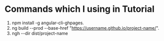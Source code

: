 # Commands which I using in Tutorial 
 1.  npm install -g angular-cli-ghpages.
 2. ng build --prod --base-href "https://username.github.io/project-name/".
 3. ngh --dir dist/project-name